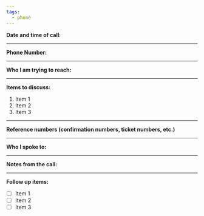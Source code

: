```yaml
---
tags:
  - phone
---
```

**Date and time of call**: 

* * *

**Phone Number:** 

* * *

**Who I am trying to reach:**

* * *

**Items to discuss:**

1. Item 1
2. Item 2
3. Item 3

* * *

**Reference numbers (confirmation numbers, ticket numbers, etc.)**

* * *

**Who I spoke to:**

* * *

**Notes from the call:**

* * *

**Follow up items:**

- [ ] Item 1
- [ ] Item 2
- [ ] Item 3
